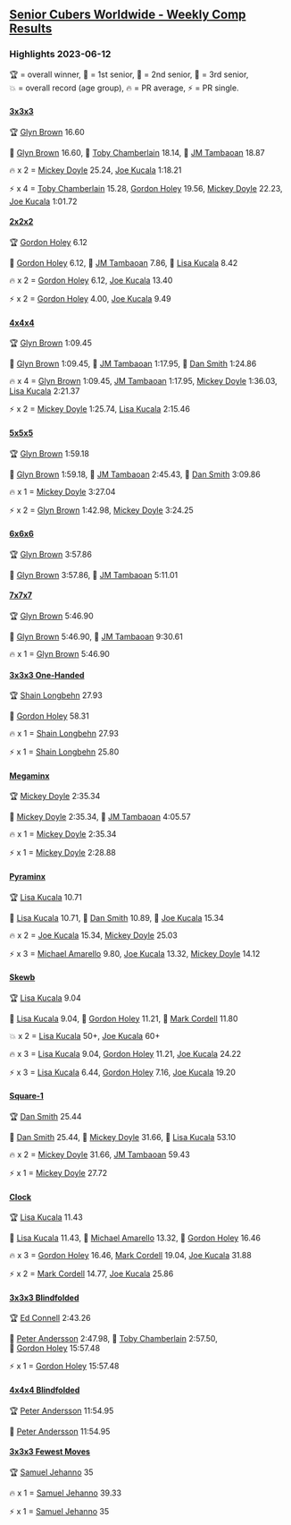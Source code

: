 <style>table {white-space: nowrap;}</style>
<link rel="stylesheet" type="text/css" href="/scw-comp/css/flags.css" />

## [Senior Cubers Worldwide - Weekly Comp Results](/scw-comp/results/)
### Highlights 2023-06-12

<span style="white-space: nowrap;">🏆 = overall winner</span>, <span style="white-space: nowrap;">🥇 = 1st senior</span>, <span style="white-space: nowrap;">🥈 = 2nd senior</span>, <span style="white-space: nowrap;">🥉 = 3rd senior</span>, <span style="white-space: nowrap;">💥 = overall record (age group)</span>, <span style="white-space: nowrap;">🔥 = PR average</span>, <span style="white-space: nowrap;">⚡ = PR single</span>.

#### [3x3x3](333.md)

<span style="white-space: nowrap;">🏆 [Glyn Brown](../../persons/glyn_brown/333.md) 16.60</span>

<span style="white-space: nowrap;">🥇 [Glyn Brown](../../persons/glyn_brown/333.md) 16.60</span>, <span style="white-space: nowrap;">🥈 [Toby Chamberlain](../../persons/toby_chamberlain/333.md) 18.14</span>, <span style="white-space: nowrap;">🥉 [JM Tambaoan](../../persons/jm_tambaoan/333.md) 18.87</span>

🔥 x 2 = <span style="white-space: nowrap;">[Mickey Doyle](../../persons/mickey_doyle/333.md) 25.24</span>, <span style="white-space: nowrap;">[Joe Kucala](../../persons/joe_kucala/333.md) 1:18.21</span>

⚡ x 4 = <span style="white-space: nowrap;">[Toby Chamberlain](../../persons/toby_chamberlain/333.md) 15.28</span>, <span style="white-space: nowrap;">[Gordon Holey](../../persons/gordon_holey/333.md) 19.56</span>, <span style="white-space: nowrap;">[Mickey Doyle](../../persons/mickey_doyle/333.md) 22.23</span>, <span style="white-space: nowrap;">[Joe Kucala](../../persons/joe_kucala/333.md) 1:01.72</span>

#### [2x2x2](222.md)

<span style="white-space: nowrap;">🏆 [Gordon Holey](../../persons/gordon_holey/222.md) 6.12</span>

<span style="white-space: nowrap;">🥇 [Gordon Holey](../../persons/gordon_holey/222.md) 6.12</span>, <span style="white-space: nowrap;">🥈 [JM Tambaoan](../../persons/jm_tambaoan/222.md) 7.86</span>, <span style="white-space: nowrap;">🥉 [Lisa Kucala](../../persons/lisa_kucala/222.md) 8.42</span>

🔥 x 2 = <span style="white-space: nowrap;">[Gordon Holey](../../persons/gordon_holey/222.md) 6.12</span>, <span style="white-space: nowrap;">[Joe Kucala](../../persons/joe_kucala/222.md) 13.40</span>

⚡ x 2 = <span style="white-space: nowrap;">[Gordon Holey](../../persons/gordon_holey/222.md) 4.00</span>, <span style="white-space: nowrap;">[Joe Kucala](../../persons/joe_kucala/222.md) 9.49</span>

#### [4x4x4](444.md)

<span style="white-space: nowrap;">🏆 [Glyn Brown](../../persons/glyn_brown/444.md) 1:09.45</span>

<span style="white-space: nowrap;">🥇 [Glyn Brown](../../persons/glyn_brown/444.md) 1:09.45</span>, <span style="white-space: nowrap;">🥈 [JM Tambaoan](../../persons/jm_tambaoan/444.md) 1:17.95</span>, <span style="white-space: nowrap;">🥉 [Dan Smith](../../persons/dan_smith/444.md) 1:24.86</span>

🔥 x 4 = <span style="white-space: nowrap;">[Glyn Brown](../../persons/glyn_brown/444.md) 1:09.45</span>, <span style="white-space: nowrap;">[JM Tambaoan](../../persons/jm_tambaoan/444.md) 1:17.95</span>, <span style="white-space: nowrap;">[Mickey Doyle](../../persons/mickey_doyle/444.md) 1:36.03</span>, <span style="white-space: nowrap;">[Lisa Kucala](../../persons/lisa_kucala/444.md) 2:21.37</span>

⚡ x 2 = <span style="white-space: nowrap;">[Mickey Doyle](../../persons/mickey_doyle/444.md) 1:25.74</span>, <span style="white-space: nowrap;">[Lisa Kucala](../../persons/lisa_kucala/444.md) 2:15.46</span>

#### [5x5x5](555.md)

<span style="white-space: nowrap;">🏆 [Glyn Brown](../../persons/glyn_brown/555.md) 1:59.18</span>

<span style="white-space: nowrap;">🥇 [Glyn Brown](../../persons/glyn_brown/555.md) 1:59.18</span>, <span style="white-space: nowrap;">🥈 [JM Tambaoan](../../persons/jm_tambaoan/555.md) 2:45.43</span>, <span style="white-space: nowrap;">🥉 [Dan Smith](../../persons/dan_smith/555.md) 3:09.86</span>

🔥 x 1 = <span style="white-space: nowrap;">[Mickey Doyle](../../persons/mickey_doyle/555.md) 3:27.04</span>

⚡ x 2 = <span style="white-space: nowrap;">[Glyn Brown](../../persons/glyn_brown/555.md) 1:42.98</span>, <span style="white-space: nowrap;">[Mickey Doyle](../../persons/mickey_doyle/555.md) 3:24.25</span>

#### [6x6x6](666.md)

<span style="white-space: nowrap;">🏆 [Glyn Brown](../../persons/glyn_brown/666.md) 3:57.86</span>

<span style="white-space: nowrap;">🥇 [Glyn Brown](../../persons/glyn_brown/666.md) 3:57.86</span>, <span style="white-space: nowrap;">🥈 [JM Tambaoan](../../persons/jm_tambaoan/666.md) 5:11.01</span>

#### [7x7x7](777.md)

<span style="white-space: nowrap;">🏆 [Glyn Brown](../../persons/glyn_brown/777.md) 5:46.90</span>

<span style="white-space: nowrap;">🥇 [Glyn Brown](../../persons/glyn_brown/777.md) 5:46.90</span>, <span style="white-space: nowrap;">🥈 [JM Tambaoan](../../persons/jm_tambaoan/777.md) 9:30.61</span>

🔥 x 1 = <span style="white-space: nowrap;">[Glyn Brown](../../persons/glyn_brown/777.md) 5:46.90</span>

#### [3x3x3 One-Handed](333oh.md)

<span style="white-space: nowrap;">🏆 [Shain Longbehn](../../persons/shain_longbehn/333oh.md) 27.93</span>

<span style="white-space: nowrap;">🥇 [Gordon Holey](../../persons/gordon_holey/333oh.md) 58.31</span>

🔥 x 1 = <span style="white-space: nowrap;">[Shain Longbehn](../../persons/shain_longbehn/333oh.md) 27.93</span>

⚡ x 1 = <span style="white-space: nowrap;">[Shain Longbehn](../../persons/shain_longbehn/333oh.md) 25.80</span>

#### [Megaminx](minx.md)

<span style="white-space: nowrap;">🏆 [Mickey Doyle](../../persons/mickey_doyle/minx.md) 2:35.34</span>

<span style="white-space: nowrap;">🥇 [Mickey Doyle](../../persons/mickey_doyle/minx.md) 2:35.34</span>, <span style="white-space: nowrap;">🥈 [JM Tambaoan](../../persons/jm_tambaoan/minx.md) 4:05.57</span>

🔥 x 1 = <span style="white-space: nowrap;">[Mickey Doyle](../../persons/mickey_doyle/minx.md) 2:35.34</span>

⚡ x 1 = <span style="white-space: nowrap;">[Mickey Doyle](../../persons/mickey_doyle/minx.md) 2:28.88</span>

#### [Pyraminx](pyram.md)

<span style="white-space: nowrap;">🏆 [Lisa Kucala](../../persons/lisa_kucala/pyram.md) 10.71</span>

<span style="white-space: nowrap;">🥇 [Lisa Kucala](../../persons/lisa_kucala/pyram.md) 10.71</span>, <span style="white-space: nowrap;">🥈 [Dan Smith](../../persons/dan_smith/pyram.md) 10.89</span>, <span style="white-space: nowrap;">🥉 [Joe Kucala](../../persons/joe_kucala/pyram.md) 15.34</span>

🔥 x 2 = <span style="white-space: nowrap;">[Joe Kucala](../../persons/joe_kucala/pyram.md) 15.34</span>, <span style="white-space: nowrap;">[Mickey Doyle](../../persons/mickey_doyle/pyram.md) 25.03</span>

⚡ x 3 = <span style="white-space: nowrap;">[Michael Amarello](../../persons/michael_amarello/pyram.md) 9.80</span>, <span style="white-space: nowrap;">[Joe Kucala](../../persons/joe_kucala/pyram.md) 13.32</span>, <span style="white-space: nowrap;">[Mickey Doyle](../../persons/mickey_doyle/pyram.md) 14.12</span>

#### [Skewb](skewb.md)

<span style="white-space: nowrap;">🏆 [Lisa Kucala](../../persons/lisa_kucala/skewb.md) 9.04</span>

<span style="white-space: nowrap;">🥇 [Lisa Kucala](../../persons/lisa_kucala/skewb.md) 9.04</span>, <span style="white-space: nowrap;">🥈 [Gordon Holey](../../persons/gordon_holey/skewb.md) 11.21</span>, <span style="white-space: nowrap;">🥉 [Mark Cordell](../../persons/mark_cordell/skewb.md) 11.80</span>

💥 x 2 = <span style="white-space: nowrap;">[Lisa Kucala](../../persons/lisa_kucala/skewb.md) 50+</span>, <span style="white-space: nowrap;">[Joe Kucala](../../persons/joe_kucala/skewb.md) 60+</span>

🔥 x 3 = <span style="white-space: nowrap;">[Lisa Kucala](../../persons/lisa_kucala/skewb.md) 9.04</span>, <span style="white-space: nowrap;">[Gordon Holey](../../persons/gordon_holey/skewb.md) 11.21</span>, <span style="white-space: nowrap;">[Joe Kucala](../../persons/joe_kucala/skewb.md) 24.22</span>

⚡ x 3 = <span style="white-space: nowrap;">[Lisa Kucala](../../persons/lisa_kucala/skewb.md) 6.44</span>, <span style="white-space: nowrap;">[Gordon Holey](../../persons/gordon_holey/skewb.md) 7.16</span>, <span style="white-space: nowrap;">[Joe Kucala](../../persons/joe_kucala/skewb.md) 19.20</span>

#### [Square-1](sq1.md)

<span style="white-space: nowrap;">🏆 [Dan Smith](../../persons/dan_smith/sq1.md) 25.44</span>

<span style="white-space: nowrap;">🥇 [Dan Smith](../../persons/dan_smith/sq1.md) 25.44</span>, <span style="white-space: nowrap;">🥈 [Mickey Doyle](../../persons/mickey_doyle/sq1.md) 31.66</span>, <span style="white-space: nowrap;">🥉 [Lisa Kucala](../../persons/lisa_kucala/sq1.md) 53.10</span>

🔥 x 2 = <span style="white-space: nowrap;">[Mickey Doyle](../../persons/mickey_doyle/sq1.md) 31.66</span>, <span style="white-space: nowrap;">[JM Tambaoan](../../persons/jm_tambaoan/sq1.md) 59.43</span>

⚡ x 1 = <span style="white-space: nowrap;">[Mickey Doyle](../../persons/mickey_doyle/sq1.md) 27.72</span>

#### [Clock](clock.md)

<span style="white-space: nowrap;">🏆 [Lisa Kucala](../../persons/lisa_kucala/clock.md) 11.43</span>

<span style="white-space: nowrap;">🥇 [Lisa Kucala](../../persons/lisa_kucala/clock.md) 11.43</span>, <span style="white-space: nowrap;">🥈 [Michael Amarello](../../persons/michael_amarello/clock.md) 13.32</span>, <span style="white-space: nowrap;">🥉 [Gordon Holey](../../persons/gordon_holey/clock.md) 16.46</span>

🔥 x 3 = <span style="white-space: nowrap;">[Gordon Holey](../../persons/gordon_holey/clock.md) 16.46</span>, <span style="white-space: nowrap;">[Mark Cordell](../../persons/mark_cordell/clock.md) 19.04</span>, <span style="white-space: nowrap;">[Joe Kucala](../../persons/joe_kucala/clock.md) 31.88</span>

⚡ x 2 = <span style="white-space: nowrap;">[Mark Cordell](../../persons/mark_cordell/clock.md) 14.77</span>, <span style="white-space: nowrap;">[Joe Kucala](../../persons/joe_kucala/clock.md) 25.86</span>

#### [3x3x3 Blindfolded](333bf.md)

<span style="white-space: nowrap;">🏆 [Ed Connell](../../persons/ed_connell/333bf.md) 2:43.26</span>

<span style="white-space: nowrap;">🥇 [Peter Andersson](../../persons/peter_andersson/333bf.md) 2:47.98</span>, <span style="white-space: nowrap;">🥈 [Toby Chamberlain](../../persons/toby_chamberlain/333bf.md) 2:57.50</span>, <span style="white-space: nowrap;">🥉 [Gordon Holey](../../persons/gordon_holey/333bf.md) 15:57.48</span>

⚡ x 1 = <span style="white-space: nowrap;">[Gordon Holey](../../persons/gordon_holey/333bf.md) 15:57.48</span>

#### [4x4x4 Blindfolded](444bf.md)

<span style="white-space: nowrap;">🏆 [Peter Andersson](../../persons/peter_andersson/444bf.md) 11:54.95</span>

<span style="white-space: nowrap;">🥇 [Peter Andersson](../../persons/peter_andersson/444bf.md) 11:54.95</span>

#### [3x3x3 Fewest Moves](333fm.md)

<span style="white-space: nowrap;">🏆 [Samuel Jehanno](../../persons/samuel_jehanno/333fm.md) 35</span>

🔥 x 1 = <span style="white-space: nowrap;">[Samuel Jehanno](../../persons/samuel_jehanno/333fm.md) 39.33</span>

⚡ x 1 = <span style="white-space: nowrap;">[Samuel Jehanno](../../persons/samuel_jehanno/333fm.md) 35</span>


<!-- Global site tag (gtag.js) - Google Analytics -->
<script async src="https://www.googletagmanager.com/gtag/js?id=UA-86348435-3"></script>
<script>window.dataLayer = window.dataLayer || []; function gtag() {dataLayer.push(arguments);} gtag('js', new Date()); gtag('config', 'UA-86348435-3');</script>
